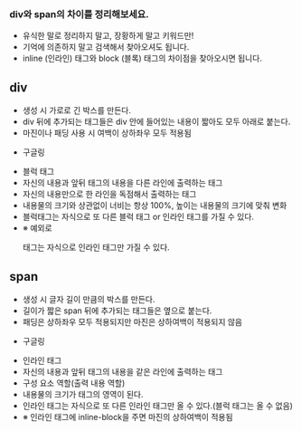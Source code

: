 ### div와 span의 차이를 정리해보세요.

- 유식한 말로 정리하지 말고, 장황하게 말고 키워드만!
- 기억에 의존하지 말고 검색해서 찾아오셔도 됩니다.
- inline (인라인) 태그와 block (블록) 태그의 차이점을 찾아오시면 됩니다.

## div
- 생성 시 가로로 긴 박스를 만든다.
- div 뒤에 추가되는 태그들은 div 안에 들어있는 내용이 짧아도 모두 아래로 붙는다.
- 마진이나 패딩 사용 시 여백이 상하좌우 모두 적용됨
* 구글링
- 블럭 태그
- 자신의 내용과 앞뒤 태그의 내용을 다른 라인에 출력하는 태그
- 자신의 내용만으로 한 라인을 독점해서 출력하는 태그
- 내용물의 크기와 상관없이 너비는 항상 100%, 높이는 내용물의 크기에 맞춰 변화
- 블럭태그는 자식으로 또 다른 블럭 태그 or 인라인 태그를 가질 수 있다.
- ※ 예외로 <p> 태그는 자식으로 인라인 태그만 가질 수 있다.

## span
- 생성 시 글자 길이 만큼의 박스를 만든다.
- 길이가 짧은 span 뒤에 추가되는 태그들은 옆으로 붙는다.
- 패딩은 상하좌우 모두 적용되지만 마진은 상하여백이 적용되지 않음
* 구글링
- 인라인 태그
- 자신의 내용과 앞뒤 태그의 내용을 같은 라인에 출력하는 태그
- 구성 요소 역할(출력 내용 역할)
- 내용물의 크기가 태그의 영역이 된다.
- 인라인 태그는 자식으로 또 다른 인라인 태그만 올 수 있다.(블럭 태그는 올 수 없음)
- ※ 인라인 태그에 inline-block을 주면 마진의 상하여백이 적용됨